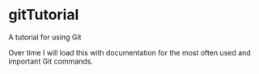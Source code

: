 # gitTutorial
A tutorial for using Git

Over time I will load this with documentation
for the most often used and important Git commands.